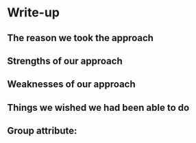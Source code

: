# Write-up 
## The reason we took the approach

## Strengths of our approach

## Weaknesses of our approach

## Things we wished we had been able to do

## Group attribute:

